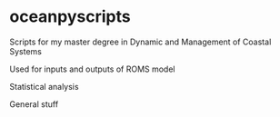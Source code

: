 # oceanpyscripts

Scripts for my master degree in Dynamic and Management of Coastal Systems

Used for inputs and outputs of ROMS model

Statistical analysis

General stuff
